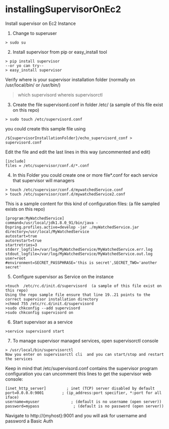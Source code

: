 # installingSupervisorOnEc2
Install supervisor on Ec2 Instance

1. Change to superuser 
```
> sudo su 
```
2. Install supervisor from pip or easy_install tool
```
> pip install supervisor  
--or yo can try--  
> easy_install supervisor 
```
Verify where is your supervisor installation folder (normally on /usr/local/bin/ or /usr/bin/)
> which supervisord
> whereis supervisorctl


3. Create the file supervisord.conf in folder /etc/ (a sample of this file exist on this repo)
```
> sudo touch /etc/supervisord.conf  
```
you could create this sample file using 
```
/${supervisorInstallationFolder}/echo_supervisord_conf > supervisord.conf
```
Edit the file and edit the last lines in this way (uncommented and edit)
```
[include]
files = /etc/supervisor/conf.d/*.conf
```
4. In this Folder you could create one or more file*.conf for each service that supervisor will managers
```
> touch /etc/supervisor/conf.d/mywatchedService.conf
> touch /etc/supervisor/conf.d/mywatchedService2.conf
```
This is a sample content for this kind of configuration files: (a file sampled exists on this repo)
```
[program:MyWatchedService]
command=/usr/local/jdk1.8.0_91/bin/java -Dspring.profiles.active=develop -jar ./myWatchedService.jar
directory=/usr/local/MyWatchedService
autostart=true
autorestart=true
startretries=3
stderr_logfile=/var/log/MyWatchedService/MyWatchedService.err.log
stdout_logfile=/var/log/MyWatchedService/MyWatchedService.out.log
user=root
#environment=SECRET_PASSPHRASE='this is secret',SECRET_TWO='another secret'
```

5. Configure supervisor as Service on the instance 
```
>touch  /etc/rc.d/init.d/supervisord  (a sample of this file exist on this repo)
Using the repo sample file ensure that line 19..21 points to the correct supervisor installation directory 
>chmod 755 /etc/rc.d/init.d/supervisord
>sudo chkconfig --add supervisord
>sudo chkconfig supervisord on
```

6. Start supervisor as a service
```
>service supervisord start
```

7. To manage supervisor managed services, open supervisorctl console
```
> /usr/local/bin/supervisorctl 
Now you enter on supervisorctl cli  and you can start/stop and restart the services
```

Keep in mind that /etc/supervisord.conf contains the supervisor program configuration
you can uncomment this lines to get the supervisor web console:
```
[inet_http_server]         ; inet (TCP) server disabled by default
port=0.0.0.0:9001        ; (ip_address:port specifier, *:port for all iface)
username=myuser              ; (default is no username (open server))
password=mypass               ; (default is no password (open server))
```
Navigate to http://{myhost}:9001  and you will ask for username and password a Basic Auth

